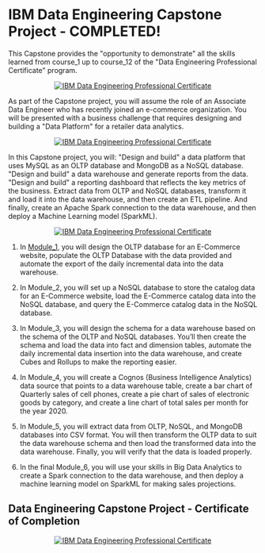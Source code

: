 # IBM Data Engineering Capstone Project - COMPLETED!

This Capstone provides the "opportunity to demonstrate" all the skills learned from course_1 up to course_12 of the "Data Engineering Professional Certificate" program.  

<p style="text-align:center">
    <a href="https://www.coursera.org/learn/data-enginering-capstone-project?specialization=ibm-data-engineer" target="_blank">
    <img src="https://github.com/erwinpasia/IBM-Data-Engineering-Capstone-Project/blob/main/images/Data%20Engineering%20Capstone%20Project%20-%20Time%20To%20Demonstrate.png" alt="IBM Data Engineering Professional Certificate"  />
    </a>
</p>

As part of the Capstone project, you will assume the role of an Associate Data Engineer who has recently joined an e-commerce organization. You will be presented with a business challenge that requires designing and building a "Data Platform" for a retailer data analytics. 

<p style="text-align:center">
    <a href="https://www.coursera.org/learn/data-enginering-capstone-project?specialization=ibm-data-engineer" target="_blank">
    <img src="https://github.com/erwinpasia/IBM-Data-Engineering-Capstone-Project/blob/main/images/Data%20Engineering%20Capstone%20Project%20-%20Tasks%20To%20Perform.png" alt="IBM Data Engineering Professional Certificate"  />
    </a>
</p>

In this Capstone project, you will: "Design and build" a data platform that uses MySQL as an OLTP database and MongoDB as a NoSQL database. "Design and build" a data warehouse and generate reports from the data. "Design and build" a reporting dashboard that reflects the key metrics of the business. Extract data from OLTP and NoSQL databases, transform it and load it into the data warehouse, and then create an ETL pipeline. And finally, create an Apache Spark connection to the data warehouse, and then deploy a Machine Learning model (SparkML). 

<p style="text-align:center">
    <a href="https://www.coursera.org/learn/data-enginering-capstone-project?specialization=ibm-data-engineer" target="_blank">
    <img src="https://github.com/erwinpasia/IBM-Data-Engineering-Capstone-Project/blob/main/images/Data%20Engineering%20Capstone%20Project%20-%20Data%20Platform%20Architecture_1.png" alt="IBM Data Engineering Professional Certificate"  />
    </a>
</p>

1. In <a href="https://github.com/erwinpasia/IBM-Data-Engineering-Capstone-Project/tree/main/Capstone%20Project%20Files/1_MySQL_OLTP_DB_Transactional_Data">Module_1</a>, you will design the OLTP database for an E-Commerce website, populate the OLTP Database with the data provided and automate the export of the daily incremental data into the data warehouse. 

2. In Module_2, you will set up a NoSQL database to store the catalog data for an E-Commerce website, load the E-Commerce catalog data into the NoSQL database, and query the E-Commerce catalog data in the NoSQL database. 

3. In Module_3, you will design the schema for a data warehouse based on the schema of the OLTP and NoSQL databases. You’ll then create the schema and load the data into fact and dimension tables, automate the daily incremental data insertion into the data warehouse, and create Cubes and Rollups to make the reporting easier. 

4. In Module_4, you will create a Cognos (Business Intelligence Analytics) data source that points to a data warehouse table, create a bar chart of Quarterly sales of cell phones, create a pie chart of sales of electronic goods by category, and create a line chart of total sales per month for the year 2020. 

5. In Module_5, you will extract data from OLTP, NoSQL, and MongoDB databases into CSV format. You will then transform the OLTP data to suit the data warehouse schema and then load the transformed data into the data warehouse. Finally, you will verify that the data is loaded properly. 

6. In the final Module_6, you will use your skills in Big Data Analytics to create a Spark connection to the data warehouse, and then deploy a machine learning model on SparkML for making sales projections. 

## Data Engineering Capstone Project - Certificate of Completion

<p style="text-align:center">
    <a href="https://www.coursera.org/account/accomplishments/verify/LAWSR5DZFP5D" target="_blank">
    <img src="https://github.com/erwinpasia/IBM-Data-Engineering-Capstone-Project/blob/main/images/Data%20Engineering%20Capstone%20Project%20-%20Certificate%20Of%20Completion.png" alt="IBM Data Engineering Professional Certificate"  />
    </a>
</p>
